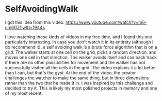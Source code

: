 # SelfAvoidingWalk

I got this idea from this video: https://www.youtube.com/watch?v=m6-cm6GZ1iw&t=1944s

I love watching these kinds of videos in my free time, and I found this one particularly interesting. In case you don't watch it in its entirety (although I do recommend it), a self avoiding walk is a brute force algorithm that is on a grid. The walker starts at one cell on the grid, picks a random direction, and moves one cell in that direction. The walker avoids itself and can back track if there are no other possibilities for movement and the walker has not successfully visited all the cells in the grid. The video explains it a lot better than I can, but that's the gyst. At the end of the video, the creator challenges the watcher to make the same thing, but in three dimensions rather than the two that he made it in. I was inspired by this challenge and decided to try it. This is likely my most polished projects in memory and one of my most recent.
